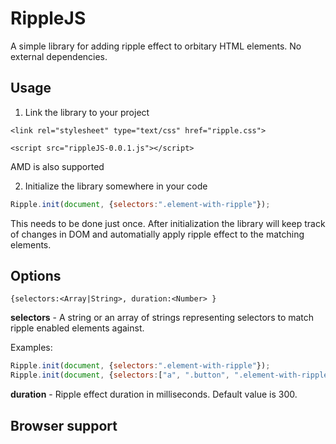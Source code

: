 # RippleJS
A simple library for adding ripple effect to orbitary HTML elements. No external dependencies.

## Usage

1. Link the library to your project

  `<link rel="stylesheet" type="text/css" href="ripple.css">`
  
  `<script src="rippleJS-0.0.1.js"></script>`
  
  AMD is also supported
  
2. Initialize the library somewhere in your code
  
  ```javascript
  Ripple.init(document, {selectors:".element-with-ripple"});
  ```
  
  This needs to be done just once. After initialization the library will keep track of changes in DOM and automatially apply ripple effect to the matching elements.
  
## Options

   `
        {selectors:<Array|String>,
       duration:<Number>
       }
    `
  
  **selectors** - A string or an array of strings representing selectors to match ripple enabled elements against.
  
  Examples:
  ```javascript
  Ripple.init(document, {selectors:".element-with-ripple"});
  Ripple.init(document, {selectors:["a", ".button", ".element-with-ripple"]});
  ```
  **duration** - Ripple effect duration in milliseconds. Default value is 300.
  
## Browser support
